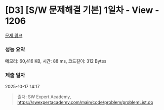 # [D3] [S/W 문제해결 기본] 1일차 - View - 1206 

[문제 링크](https://swexpertacademy.com/main/code/problem/problemDetail.do?contestProbId=AV134DPqAA8CFAYh) 

### 성능 요약

메모리: 60,416 KB, 시간: 88 ms, 코드길이: 312 Bytes

### 제출 일자

2025-10-17 14:17



> 출처: SW Expert Academy, https://swexpertacademy.com/main/code/problem/problemList.do